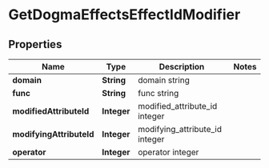 
# GetDogmaEffectsEffectIdModifier

## Properties
Name | Type | Description | Notes
------------ | ------------- | ------------- | -------------
**domain** | **String** | domain string | 
**func** | **String** | func string | 
**modifiedAttributeId** | **Integer** | modified_attribute_id integer | 
**modifyingAttributeId** | **Integer** | modifying_attribute_id integer | 
**operator** | **Integer** | operator integer | 



